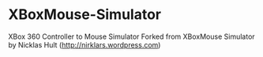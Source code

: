XBoxMouse-Simulator
===================

XBox 360 Controller to Mouse Simulator
Forked from XBoxMouse Simulator by Nicklas Hult (http://nirklars.wordpress.com)
